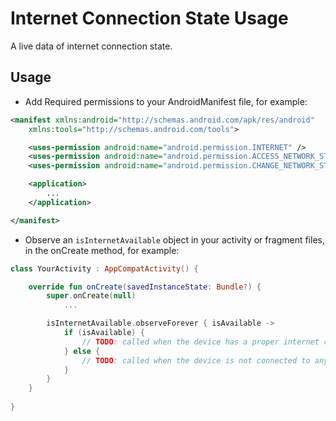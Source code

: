 # Internet Connection State Usage

A live data of internet connection state.

## Usage

- Add Required permissions to your AndroidManifest file, for example:

```xml
<manifest xmlns:android="http://schemas.android.com/apk/res/android"
    xmlns:tools="http://schemas.android.com/tools">

    <uses-permission android:name="android.permission.INTERNET" />
    <uses-permission android:name="android.permission.ACCESS_NETWORK_STATE" />
    <uses-permission android:name="android.permission.CHANGE_NETWORK_STATE" />

    <application>
        ...
    </application>

</manifest>
```

- Observe an `isInternetAvailable` object in your activity or fragment files, in the onCreate method, for example:

```kotlin
class YourActivity : AppCompatActivity() {

    override fun onCreate(savedInstanceState: Bundle?) {
        super.onCreate(null)
            ...

        isInternetAvailable.observeForever { isAvailable ->
            if (isAvailable) {
                // TODO: called when the device has a proper internet connection
            } else {
                // TODO: called when the device is not connected to any internet source 
            }
        }
    }
    
}
```